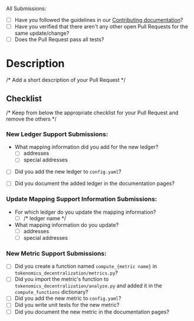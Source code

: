 All Submissions:

* [ ] Have you followed the guidelines in our [Contributing documentation](https://blockchain-technology-lab.github.io/tokenomics-decentralization/contribute)?
* [ ] Have you verified that there aren't any other open Pull Requests for the same update/change?
* [ ] Does the Pull Request pass all tests?

# Description

/* Add a short description of your Pull Request */

## Checklist

/* Keep from below the appropriate checklist for your Pull Request and remove the others */

### New Ledger Support Submissions:

- What mapping information did you add for the new ledger?
  - [ ] addresses
  - [ ] special addresses
- [ ] Did you add the new ledger to `config.yaml`?
- [ ] Did you document the added ledger in the documentation pages?


### Update Mapping Support Information Submissions:

- For which ledger do you update the mapping information?
  - [ ] /* ledger name */
- What mapping information do you update?
  - [ ] addresses
  - [ ] special addresses

### New Metric Support Submissions:

- [ ] Did you create a function named `compute_{metric name}` in `tokenomics_decentralization/metrics.py`?
- [ ] Did you import the metric's function to `tokenomics_decentralization/analyze.py` and added it in the `compute_functions` dictionary?
- [ ] Did you add the new metric to `config.yaml`?
- [ ] Did you write unit tests for the new metric?
- [ ] Did you document the new metric in the documentation pages?
